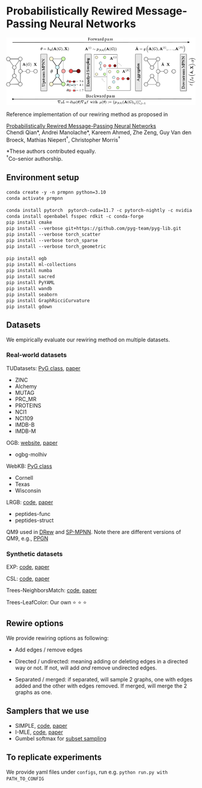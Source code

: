 # Probabilistically Rewired Message-Passing Neural Networks

<img src="https://github.com/chendiqian/PR-MPNN/blob/main/main-figure.png" alt="drawing" width="800"/>
<p align="center">
</p>

Reference implementation of our rewiring method as proposed in 

[Probabilistically Rewired Message-Passing Neural Networks](https://arxiv.org/abs/2310.02156)  
Chendi Qian*, Andrei Manolache*, Kareem Ahmed, Zhe Zeng, Guy Van den Broeck, Mathias Niepert<sup>†</sup>, Christopher Morris<sup>†</sup>

*These authors contributed equally.  
<sup>†</sup>Co-senior authorship.

## Environment setup
```
conda create -y -n prmpnn python=3.10
conda activate prmpnn

conda install pytorch  pytorch-cuda=11.7 -c pytorch-nightly -c nvidia
conda install openbabel fsspec rdkit -c conda-forge
pip install cmake
pip install --verbose git+https://github.com/pyg-team/pyg-lib.git
pip install --verbose torch_scatter
pip install --verbose torch_sparse
pip install --verbose torch_geometric

pip install ogb
pip install ml-collections
pip install numba
pip install sacred
pip install PyYAML
pip install wandb
pip install seaborn
pip install GraphRicciCurvature
pip install gdown
```

## Datasets
We empirically evaluate our rewiring method on multiple datasets.

### Real-world datasets
TUDatasets: [PyG class](https://pytorch-geometric.readthedocs.io/en/latest/generated/torch_geometric.datasets.TUDataset.html?highlight=tudatasets), [paper](https://arxiv.org/pdf/2007.08663.pdf)
- ZINC
- Alchemy
- MUTAG
- PRC_MR
- PROTEINS
- NCI1
- NCI109
- IMDB-B
- IMDB-M

OGB: [website](https://ogb.stanford.edu/), [paper](https://arxiv.org/abs/2005.00687)
- ogbg-molhiv

WebKB: [PyG class](https://pytorch-geometric.readthedocs.io/en/latest/generated/torch_geometric.datasets.WebKB.html?highlight=webkb)
- Cornell
- Texas
- Wisconsin

LRGB: [code](https://github.com/vijaydwivedi75/lrgb), [paper](https://arxiv.org/abs/2206.08164)
- peptides-func
- peptides-struct

QM9 used in [DRew](https://github.com/BenGutteridge/DRew) and [SP-MPNN](https://github.com/radoslav11/SP-MPNN). Note there are different versions of QM9, e.g., [PPGN](https://github.com/hadarser/ProvablyPowerfulGraphNetworks)

### Synthetic datasets

EXP: [code](https://github.com/ralphabb/GNN-RNI), [paper](https://arxiv.org/pdf/2010.01179.pdf)

CSL: [code](https://github.com/PurdueMINDS/RelationalPooling), [paper](https://proceedings.mlr.press/v97/murphy19a/murphy19a.pdf)

Trees-NeighborsMatch: [code](https://github.com/tech-srl/bottleneck/), [paper](https://arxiv.org/abs/2006.05205)

Trees-LeafColor: Our own :star: :star: :star:

## Rewire options
We provide rewiring options as following:

- Add edges / remove edges

- Directed / undirected: meaning adding or deleting edges in a directed way or not. If not, will add _and_ remove undirected edges.

- Separated / merged: if separated, will sample 2 graphs, one with edges added and the other with edges removed. If merged, will merge the 2 graphs as one.

## Samplers that we use
- SIMPLE, [code](https://github.com/UCLA-StarAI/SIMPLE), [paper](https://arxiv.org/abs/2210.01941)
- I-MLE, [code](https://github.com/uclnlp/torch-imle), [paper](https://arxiv.org/abs/2106.01798)
- Gumbel softmax for [subset sampling](https://uvadlc-notebooks.readthedocs.io/en/latest/tutorial_notebooks/DL2/sampling/subsets.html)

## To replicate experiments
We provide yaml files under `configs`, run e.g. 
`python run.py with PATH_TO_CONFIG`